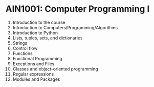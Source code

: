 # AIN1001: Computer Programming I

1. Introduction to the course
2. Introduction to Computers/Programming/Algorithms
3. Introduction to Python
4. Lists, tuples, sets, and dictionaries
5. Strings
6. Control flow
7. Functions
8. Functional Programming
9. Exceptions and Files
10. Classes and object-oriented programming
11. Regular expressions
12. Modules and Packages
